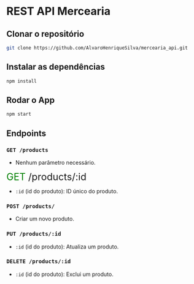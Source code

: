 # REST API Mercearia

## Clonar o repositório
```bash
git clone https://github.com/AlvaroHenriqueSilva/mercearia_api.git
````
## Instalar as dependências
```bash
npm install
````
## Rodar o App
```bash
npm start
````
## Endpoints

### `GET /products`

- Nenhum parâmetro necessário.


<span style="font-size: 25px">
    <span style="color: green">GET</span>  /products/:id
</span>

- `:id` (id do produto): ID único do produto.

### `POST /products/`

- Criar um novo produto.

### `PUT /products/:id`

- `:id` (id do produto): Atualiza um produto.

### `DELETE /products/:id`

- `:id` (id do produto): Exclui um produto.
